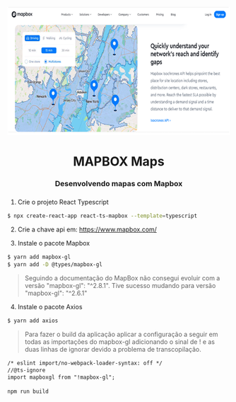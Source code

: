 <div align="center">
  <p align="center">
    <img src="src/assets/img/mapbox.png" width="680" height="290" alt="Mapbox Maps" />
  </p>
 <h1>MAPBOX Maps</h1>
 <h3>Desenvolvendo mapas com Mapbox<h3>
</div>

1. Crie o projeto React Typescript
```bash
$ npx create-react-app react-ts-mapbox --template=typescript
```

2. Crie a chave api em: https://www.mapbox.com/

3. Instale o pacote Mapbox
```bash
$ yarn add mapbox-gl
$ yarn add -D @types/mapbox-gl
```

>Seguindo a documentação do MapBox não consegui evoluir com a versão "mapbox-gl": "^2.8.1". Tive sucesso mudando para versão "mapbox-gl": "^2.6.1"

4. Instale o pacote Axios
```bash
$ yarn add axios
```

>Para fazer o build da aplicação aplicar a configuração a seguir em todas as importações do mapbox-gl adicionando o sinal de ! e as duas linhas de ignorar devido a problema de transcopilação.

```
/* eslint import/no-webpack-loader-syntax: off */
//@ts-ignore
import mapboxgl from "!mapbox-gl";

npm run build

```